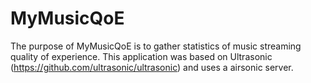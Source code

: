 # MyMusicQoE
The purpose of MyMusicQoE is to gather statistics of music streaming quality of experience.
This application was based on Ultrasonic (https://github.com/ultrasonic/ultrasonic) and uses a airsonic server.
